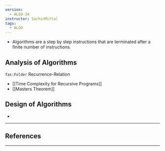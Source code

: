 ```yaml
---
version:
  - ALGO-24
instructor: SachinMittal
tags:
  - ALGO
---
```

- Algorithms are a step by step instructions that are terminated after a finite number of instructions.
## Analysis of Algorithms
`fas:Folder` Recurrence-Relation
- [[Time Complexity for Recursive Programs]]
- [[Masters Theorem]]

## Design of Algorithms

- 

---

## References


---
